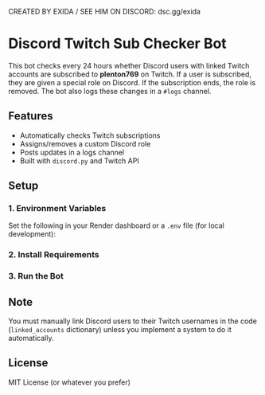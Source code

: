 CREATED BY EXIDA / SEE HIM ON DISCORD: dsc.gg/exida 
# Discord Twitch Sub Checker Bot

This bot checks every 24 hours whether Discord users with linked Twitch accounts are subscribed to **plenton769** on Twitch. If a user is subscribed, they are given a special role on Discord. If the subscription ends, the role is removed. The bot also logs these changes in a `#logs` channel.

## Features

- Automatically checks Twitch subscriptions
- Assigns/removes a custom Discord role
- Posts updates in a logs channel
- Built with `discord.py` and Twitch API

## Setup

### 1. Environment Variables

Set the following in your Render dashboard or a `.env` file (for local development):

### 2. Install Requirements


### 3. Run the Bot

## Note

You must manually link Discord users to their Twitch usernames in the code (`linked_accounts` dictionary) unless you implement a system to do it automatically.

## License

MIT License (or whatever you prefer)


